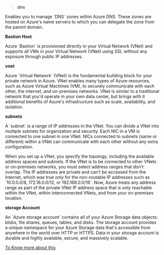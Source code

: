 > **dns**
<p>Enables you to manage `DNS` zones within Azure DNS. These zones are hosted on Azure's name servers to which you can delegate the zone from the parent domain.<p>


**Bastion Host**
<p>Azure `Bastion` is provisioned directly in your Virtual Network (VNet) and supports all VMs in your Virtual Network (VNet) using SSL without any exposure through public IP addresses.<p>

**vnet**
<p>Azure `Virtual Network` (VNet) is the fundamental building block for your private network in Azure. VNet enables many types of Azure resources, such as Azure Virtual Machines (VM), to securely communicate with each other, the internet, and on-premises networks. VNet is similar to a traditional network that you'd operate in your own data center, but brings with it additional benefits of Azure's infrastructure such as scale, availability, and isolation.<p>

**subnets**
<p>A `subnet` is a range of IP addresses in the VNet. You can divide a VNet into multiple subnets for organization and security. Each NIC in a VM is connected to one subnet in one VNet. NICs connected to subnets (same or different) within a VNet can communicate with each other without any extra configuration.<p>
      <p>When you set up a VNet, you specify the topology, including the available address spaces and subnets. If the VNet is to be connected to other VNets or on-premises networks, you must select address ranges that don't overlap. The IP addresses are private and can't be accessed from the Internet, which was true only for the non-routable IP addresses such as `10.0.0.0/8, 172.16.0.0/12, or 192.168.0.0/16`. Now, Azure treats any address range as part of the private VNet IP address space that is only reachable within the VNet, within interconnected VNets, and from your on-premises location.<p>

**storage Account**
<p>An `Azure storage account` contains all of your Azure Storage data objects: blobs, file shares, queues, tables, and disks. The storage account provides a unique namespace for your Azure Storage data that's accessible from anywhere in the world over HTTP or HTTPS. Data in your storage account is durable and highly available, secure, and massively scalable.<p>

[To Know more about this](https://registry.terraform.io/)
